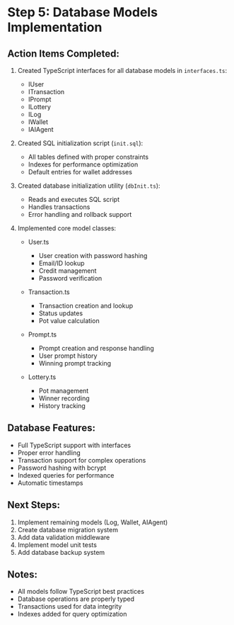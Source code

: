 # Step 5: Database Models Implementation

## Action Items Completed:
1. Created TypeScript interfaces for all database models in `interfaces.ts`:
   - IUser
   - ITransaction
   - IPrompt
   - ILottery
   - ILog
   - IWallet
   - IAIAgent

2. Created SQL initialization script (`init.sql`):
   - All tables defined with proper constraints
   - Indexes for performance optimization
   - Default entries for wallet addresses

3. Created database initialization utility (`dbInit.ts`):
   - Reads and executes SQL script
   - Handles transactions
   - Error handling and rollback support

4. Implemented core model classes:
   - User.ts
     * User creation with password hashing
     * Email/ID lookup
     * Credit management
     * Password verification
   
   - Transaction.ts
     * Transaction creation and lookup
     * Status updates
     * Pot value calculation
   
   - Prompt.ts
     * Prompt creation and response handling
     * User prompt history
     * Winning prompt tracking
   
   - Lottery.ts
     * Pot management
     * Winner recording
     * History tracking

## Database Features:
- Full TypeScript support with interfaces
- Proper error handling
- Transaction support for complex operations
- Password hashing with bcrypt
- Indexed queries for performance
- Automatic timestamps

## Next Steps:
1. Implement remaining models (Log, Wallet, AIAgent)
2. Create database migration system
3. Add data validation middleware
4. Implement model unit tests
5. Add database backup system

## Notes:
- All models follow TypeScript best practices
- Database operations are properly typed
- Transactions used for data integrity
- Indexes added for query optimization 